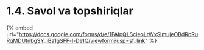 # 1.4. Savol va topshiriqlar

{% embed url="https://docs.google.com/forms/d/e/1FAIpQLScieoLrWxSImujeOBdRpRuRqMDUtnbgSY_iBa1gSFF-l-De1Q/viewform?usp=sf_link" %}
